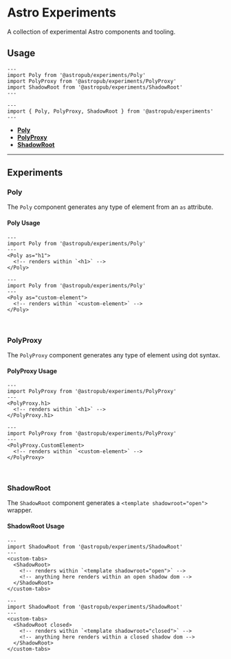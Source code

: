 # Astro Experiments

A collection of experimental Astro components and tooling.
 
## Usage

```astro
---
import Poly from '@astropub/experiments/Poly'
import PolyProxy from '@astropub/experiments/PolyProxy'
import ShadowRoot from '@astropub/experiments/ShadowRoot'
---
```

```astro
---
import { Poly, PolyProxy, ShadowRoot } from '@astropub/experiments'
---
```

- **[Poly](#Poly)**
- **[PolyProxy](#PolyProxy)**
- **[ShadowRoot](#ShadowRoot)**

---

## Experiments



### Poly

The `Poly` component generates any type of element from an `as` attribute.

#### Poly Usage

```astro
---
import Poly from '@astropub/experiments/Poly'
---
<Poly as="h1">
  <!-- renders within `<h1>` -->
</Poly>
```

```astro
---
import Poly from '@astropub/experiments/Poly'
---
<Poly as="custom-element">
  <!-- renders within `<custom-element>` -->
</Poly>
```

<br />



### PolyProxy

The `PolyProxy` component generates any type of element using dot syntax.

#### PolyProxy Usage

```astro
---
import PolyProxy from '@astropub/experiments/PolyProxy'
---
<PolyProxy.h1>
  <!-- renders within `<h1>` -->
</PolyProxy.h1>
```

```astro
---
import PolyProxy from '@astropub/experiments/PolyProxy'
---
<PolyProxy.CustomElement>
  <!-- renders within `<custom-element>` -->
</PolyProxy>
```

<br />

### ShadowRoot

The `ShadowRoot` component generates a `<template shadowroot="open">` wrapper.

#### ShadowRoot Usage

```astro
---
import ShadowRoot from '@astropub/experiments/ShadowRoot'
---
<custom-tabs>
  <ShadowRoot>
    <!-- renders within `<template shadowroot="open">` -->
    <!-- anything here renders within an open shadow dom -->
  </ShadowRoot>
</custom-tabs>
```

```astro
---
import ShadowRoot from '@astropub/experiments/ShadowRoot'
---
<custom-tabs>
  <ShadowRoot closed>
    <!-- renders within `<template shadowroot="closed">` -->
    <!-- anything here renders within a closed shadow dom -->
  </ShadowRoot>
</custom-tabs>
```
